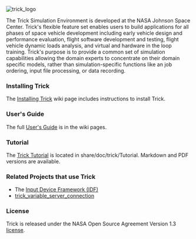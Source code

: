 ![trick_logo](https://raw.github.com/nasa/Trick/master/trick-0.png)

The Trick Simulation Environment is developed at the NASA Johnson Space Center.
Trick's flexible feature set enables users to build applications for all phases
of space vehicle development including early vehicle design and performance
evaluation, flight software development and testing, flight vehicle dynamic
loads analysis, and virtual and hardware in the loop training.  Trick's purpose
is to provide a common set of simulation capabilities allowing the domain experts
to concentrate on their domain specific models, rather than simulation-specific
functions like an job ordering, input file processing, or data recording.

### Installing Trick

The [Installing Trick](https://github.com/nasa/Trick/wiki/Installing-Trick)
wiki page includes instructions to install Trick.

### User's Guide

The full [User's Guide](https://github.com/nasa/Trick/wiki/Users-Guide) is in
the wiki pages.

### Tutorial

The [Trick Tutorial](https://github.com/nasa/Trick/wiki/Tutorial)
is located in share/doc/trick/Tutorial. Markdown and PDF versions are available.

### Related Projects that use Trick

* The [Input Device Framework (IDF)](https://github.com/nasa/IDF)  
* [trick_variable_server_connection](https://github.com/SMASH-Lab/trick_variable_server_connection)

### License

Trick is released under the NASA Open Source Agreement Version 1.3 [license](LICENSE).
